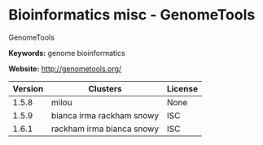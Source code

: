 # Bioinformatics misc - GenomeTools

GenomeTools

**Keywords:** genome bioinformatics

**Website:** <http://genometools.org/>

| Version | Clusters | License |
| ------- | -------- | ------- |
| 1.5.8 | milou | None |
| 1.5.9 | bianca irma rackham snowy | ISC |
| 1.6.1 | rackham irma bianca snowy | ISC |

